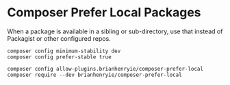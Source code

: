 # Composer Prefer Local Packages

When a package is available in a sibling or sub-directory, use that instead of Packagist or other configured repos.

```
composer config minimum-stability dev
composer config prefer-stable true

composer config allow-plugins.brianhenryie/composer-prefer-local
composer require --dev brianhenryie/composer-prefer-local
```
